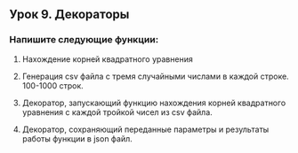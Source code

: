 ## Урок 9. Декораторы  

### Напишите следующие функции:
 1) Нахождение корней квадратного уравнения  

 2) Генерация csv файла с тремя случайными числами в каждой строке. 100-1000 строк.  

 3) Декоратор, запускающий функцию нахождения корней квадратного уравнения с каждой тройкой чисел из csv файла.  

 4) Декоратор, сохраняющий переданные параметры и результаты работы функции в json файл.  
